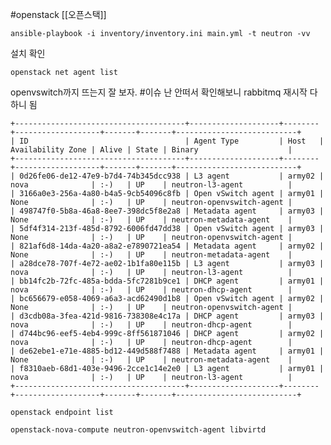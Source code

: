 #openstack 
[[오픈스택]]
```/bin/bash
ansible-playbook -i inventory/inventory.ini main.yml -t neutron -vv
```





설치 확인
```/bin/bash
openstack net agent list
```


openvswitch까지 뜨는지 잘 보자. 
#이슈 난 안떠서 확인해보니 rabbitmq 재시작 다 하니 됨
```/bin/bash
+--------------------------------------+--------------------+--------+-------------------+-------+-------+---------------------------+
| ID                                   | Agent Type         | Host   | Availability Zone | Alive | State | Binary                    |
+--------------------------------------+--------------------+--------+-------------------+-------+-------+---------------------------+
| 0d26fe06-de12-47e9-b7d4-74b345dcc938 | L3 agent           | army02 | nova              | :-)   | UP    | neutron-l3-agent          |
| 3166a0e3-256a-4a80-b4a5-9cb54096c8fb | Open vSwitch agent | army01 | None              | :-)   | UP    | neutron-openvswitch-agent |
| 498747f0-5b8a-46a8-8ee7-398dc5f8e2a8 | Metadata agent     | army03 | None              | :-)   | UP    | neutron-metadata-agent    |
| 5df4f314-213f-485d-8792-6006fd47dd38 | Open vSwitch agent | army03 | None              | :-)   | UP    | neutron-openvswitch-agent |
| 821af6d8-14da-4a20-a8a2-e7890721ea54 | Metadata agent     | army02 | None              | :-)   | UP    | neutron-metadata-agent    |
| a28dce78-707f-4e72-ae02-1b1fa80e115b | L3 agent           | army03 | nova              | :-)   | UP    | neutron-l3-agent          |
| bb14fc2b-72fc-485a-bdda-5fc7281b9ce1 | DHCP agent         | army01 | nova              | :-)   | UP    | neutron-dhcp-agent        |
| bc656679-e058-4069-a6a3-acd62490d1b8 | Open vSwitch agent | army02 | None              | :-)   | UP    | neutron-openvswitch-agent |
| d3cdb08a-3fea-421d-9816-738308e4c17a | DHCP agent         | army03 | nova              | :-)   | UP    | neutron-dhcp-agent        |
| d744bc96-eef5-4eb4-999c-8ff561871046 | DHCP agent         | army02 | nova              | :-)   | UP    | neutron-dhcp-agent        |
| de62ebe1-e71e-4885-bd12-449d588f7488 | Metadata agent     | army01 | None              | :-)   | UP    | neutron-metadata-agent    |
| f8310aeb-68d1-403e-9496-2cce1c14e2e0 | L3 agent           | army01 | nova              | :-)   | UP    | neutron-l3-agent          |
+--------------------------------------+--------------------+--------+-------------------+-------+-------+---------------------------+
```



```/bin/bash
openstack endpoint list
```



```/bin/bash
openstack-nova-compute neutron-openvswitch-agent libvirtd
```



```/bin/bash

```



```/bin/bash

```



```/bin/bash

```



```/bin/bash

```



```/bin/bash

```



```/bin/bash

```



```/bin/bash

```



```/bin/bash

```



```/bin/bash

```



```/bin/bash

```



```/bin/bash

```



```/bin/bash

```



```/bin/bash

```


